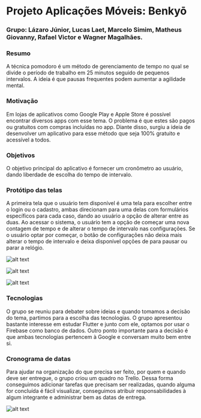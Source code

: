 
# Projeto Aplicações Móveis: Benkyō

### Grupo: Lázaro Júnior, Lucas Laet, Marcelo Simim, Matheus Giovanny, Rafael Victor e Wagner Magalhães. 

###  Resumo
A técnica pomodoro é um método de gerenciamento de tempo no qual se divide o período de trabalho em 25 minutos seguido de pequenos intervalos. A ideia é que pausas frequentes podem aumentar a agilidade mental.

### Motivação
Em lojas de aplicativos como Google Play e Apple Store é possível encontrar diversos apps com esse tema. O problema é que estes são pagos ou gratuitos com compras incluídas no app. Diante disso, surgiu a ideia de desenvolver um aplicativo para esse método que seja 100% gratuito e acessível a todos.

### Objetivos
O objetivo principal do aplicativo é fornecer um cronômetro ao usuário, dando liberdade de escolha do tempo de intervalo.

### Protótipo das telas
A primeira tela que o usuário tem disponível é uma tela para escolher entre o login ou o cadastro, ambas direcionam para uma delas com formulários específicos para cada caso, dando ao usuário a opção de alterar entre as duas.
Ao acessar o sistema, o usuário tem a opção de começar uma nova contagem de tempo e de alterar o tempo de intervalo nas configurações. Se o usuário optar por começar, o botão de configurações não deixa mais alterar o tempo de intervalo e deixa disponível opções de para pausar ou parar a relógio.

![alt text](https://drive.google.com/uc?export=view&id=19aUQi9GJ33CADMBtwu-CODGO1y7Nj7J3)

![alt text](https://drive.google.com/uc?export=view&id=11klvoOhJgBOuzj_zdS_JVwkjXPEJ5bDd)

![alt text](https://drive.google.com/uc?export=view&id=1tquDB-b89T5dvpoBLUcGFHAPSbTygtH4)

### Tecnologias
O grupo se reuniu para debater sobre ideias e quando tomamos a decisão do tema, partimos para a escolha das tecnologias. O grupo apresentou bastante interesse em estudar Flutter e junto com ele, optamos por usar o Firebase como banco de dados. Outro ponto importante para a decisão é que ambas tecnologias pertencem à Google e conversam muito bem entre si.

### Cronograma de datas
Para ajudar na organização do que precisa ser feito, por quem e quando deve ser entregue, o grupo criou um quadro no Trello. Dessa forma conseguimos adicionar tarefas que precisam ser realizadas, quando alguma for concluída é fácil visualizar, conseguimos atribuir responsabilidades à algum integrante e administrar bem as datas de entrega.

![alt text](https://drive.google.com/uc?export=view&id=1fF1_GY4YJ5cVkO8DRrHTOMA3jeF_Zwiq)
